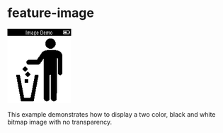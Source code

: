 # feature-image

![screenshot](feature-image-screenshot.png)

This example demonstrates how to display a two color, black and white bitmap image with no transparency.
